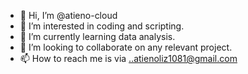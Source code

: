 - 👋 Hi, I’m @atieno-cloud
- 👀 I’m interested in coding and scripting.
- 🌱 I’m currently learning data analysis. 
- 💞️ I’m looking to collaborate on any relevant project.
- 📫 How to reach me is via ..atienoliz1081@gmail.com 

<!---
atieno-cloud/atieno-cloud is a ✨ special ✨ repository because its `README.md` (this file) appears on your GitHub profile.
You can click the Preview link to take a look at your changes.
--->
